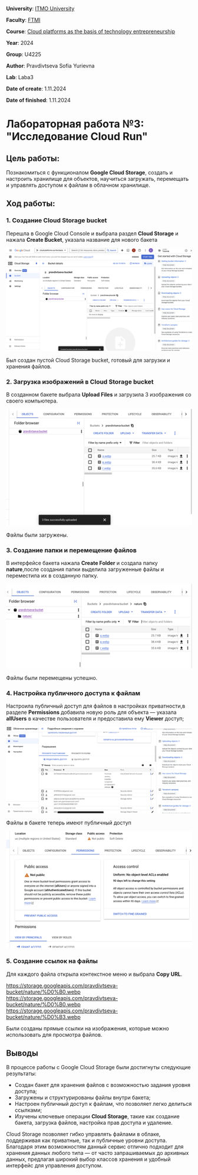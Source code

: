 **University**: [ITMO University](https://itmo.ru/ru/)

**Faculty**: [FTMI](https://ftmi.itmo.ru/)

**Course**: [Cloud platforms as the basis of technology entrepreneurship](https://itmo-ict-faculty.github.io/cloud-platforms-as-the-basis-of-technology-entrepreneurship/) 

**Year**: 2024

**Group**: U4225

**Author**: Pravdivtseva Sofia Yurievna

**Lab**: Laba3

**Date of create**: 1.11.2024

**Date of finished**: 1.11.2024

# Лабораторная работа №3: "Исследование Cloud Run"

## Цель работы:

Познакомиться с функционалом **Google Cloud Storage**, создать и настроить хранилище для объектов, научиться загружать, перемещать и управлять доступом к файлам в облачном хранилище.

## Ход работы:

### 1. Создание Cloud Storage bucket

Перешла в Google Cloud Console и выбрала раздел **Сloud Storage** и нажала **Create Bucket**, указала название для нового бакета

![1./1.jpg](/laba3/1.png)

Был создан пустой Cloud Storage bucket, готовый для загрузки и хранения файлов.

### 2. Загрузка изображений в Cloud Storage bucket

В созданном бакете выбрала **Upload Files** и загрузила 3 изображения со своего компьютера. 

![2./2.jpg](/laba3/2.png)

Файлы были загружены.

### 3. Создание папки и перемещение файлов

В интерфейсе бакета нажала **Create Folder** и создала папку **nature**,после создания папки выделила загруженные файлы и переместила их в созданную папку.

![3./3.jpg](/laba3/3.png)

Файлы были перемещены успешно.

### 4. Настройка публичного доступа к файлам

Настроила публичный доступ для файлов в настройках приватности,в разделе **Permissions** добавила новую роль для объекта — указала **allUsers** в качестве пользователя и предоставила ему **Viewer** доступ;

![4./4.jpg](/laba3/4.png)

Файлы в бакете теперь имеют публичный доступ

![5./5.jpg](/laba3/5.png)

### 5. Создание ссылок на файлы

Для каждого файла открыла контекстное меню и выбрала **Copy URL**.

https://storage.googleapis.com/pravdivtseva-bucket/nature/%D0%B0.webp
https://storage.googleapis.com/pravdivtseva-bucket/nature/%D0%B0.webp
https://storage.googleapis.com/pravdivtseva-bucket/nature/%D0%B3.webp

Были созданы прямые ссылки на изображения, которые можно использовать для просмотра файлов.

## Выводы

В процессе работы с Google Cloud Storage были достигнуты следующие результаты:

- Создан бакет для хранения файлов с возможностью задания уровня доступа;
- Загружены и структурированы файлы внутри бакета;
- Настроен публичный доступ к файлам, что позволяет легко делиться ссылками;
- Изучены ключевые операции **Cloud Storage**, такие как создание бакета, загрузка файлов, настройка прав доступа и удаление.

Cloud Storage позволяет гибко управлять файлами в облаке, поддерживая как приватные, так и публичные уровни доступа. Благодаря этим возможностям данный сервис отлично подходит для хранения данных любого типа — от часто запрашиваемых до архивных данных, предлагая широкий выбор классов хранения и удобный интерфейс для управления доступом.
